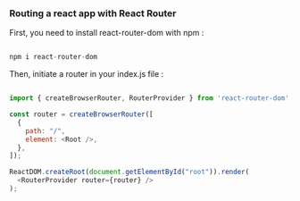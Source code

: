 ### Routing a react app with React Router

First, you need to install react-router-dom with npm :

``` js

npm i react-router-dom 

```

Then, initiate a router in your index.js file : 

``` js

import { createBrowserRouter, RouterProvider } from 'react-router-dom';

const router = createBrowserRouter([
  {
    path: "/",
    element: <Root />,
  },
]);

ReactDOM.createRoot(document.getElementById("root")).render(
  <RouterProvider router={router} />
);

```